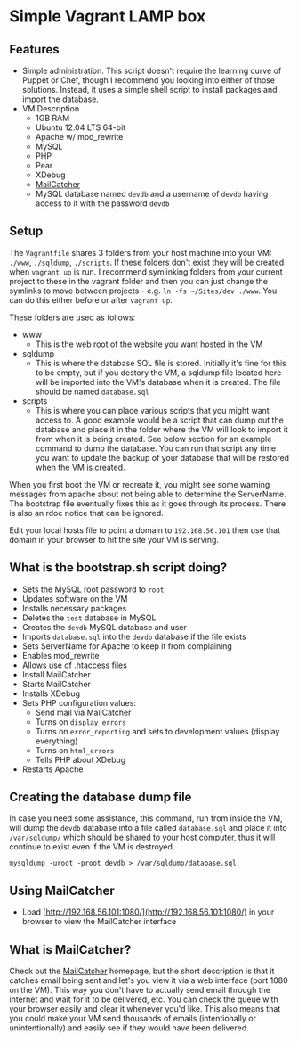 # Simple Vagrant LAMP box

## Features
- Simple administration.  This script doesn't require the learning curve of Puppet or Chef, though I recommend you looking into either of those solutions.  Instead, it uses a simple shell script to install packages and import the database.
- VM Description
	- 1GB RAM
	- Ubuntu 12.04 LTS 64-bit
	- Apache w/ mod_rewrite
	- MySQL
	- PHP
	- Pear
	- XDebug
	- [MailCatcher](http://mailcatcher.me/)
	- MySQL database named `devdb` and a username of `devdb` having access to it with the password `devdb`

## Setup
The `Vagrantfile` shares 3 folders from your host machine into your VM: `./www`, `./sqldump`, `./scripts`.  If these folders don't exist they will be created when `vagrant up` is run. I recommend symlinking folders from your current project to these in the vagrant folder and then you can just change the symlinks to move between projects - e.g. `ln -fs ~/Sites/dev ./www`. You can do this either before or after `vagrant up`.

These folders are used as follows:
- www
	- This is the web root of the website you want hosted in the VM
- sqldump
	- This is where the database SQL file is stored.  Initially it's fine for this to be empty, but if you destory the VM, a sqldump file located here will be imported into the VM's database when it is created.  The file should be named `database.sql`
- scripts
	- This is where you can place various scripts that you might want access to.  A good example would be a script that can dump out the database and place it in the folder where the VM will look to import it from when it is being created.  See below section for an example command to dump the database.  You can run that script any time you want to update the backup of your database that will be restored when the VM is created.

When you first boot the VM or recreate it, you might see some warning messages from apache about not being able to determine the ServerName.  The bootstrap file eventually fixes this as it goes through its process.  There is also an rdoc notice that can be ignored.

Edit your local hosts file to point a domain to `192.168.56.101` then use that domain in your browser to hit the site your VM is serving.

## What is the bootstrap.sh script doing?
- Sets the MySQL root password to `root`
- Updates software on the VM
- Installs necessary packages
- Deletes the `test` database in MySQL
- Creates the `devdb` MySQL database and user
- Imports `database.sql` into the `devdb` database if the file exists
- Sets ServerName for Apache to keep it from complaining
- Enables mod_rewrite
- Allows use of .htaccess files
- Install MailCatcher
- Starts MailCatcher
- Installs XDebug
- Sets PHP configuration values:
	- Send mail via MailCatcher
	- Turns on `display_errors`
	- Turns on `error_reporting` and sets to development values (display everything)
	- Turns on `html_errors`
	- Tells PHP about XDebug
- Restarts Apache

## Creating the database dump file
In case you need some assistance, this command, run from inside the VM, will dump the `devdb` database into a file called `database.sql` and place it into `/var/sqldump/` which should be shared to your host computer, thus it will continue to exist even if the VM is destroyed.

`mysqldump -uroot -proot devdb > /var/sqldump/database.sql`

## Using MailCatcher
- Load [http://192.168.56.101:1080/](http://192.168.56.101:1080/) in your browser to view the MailCatcher interface

## What is MailCatcher?
Check out the [MailCatcher](http://mailcatcher.me/) homepage, but the short description is that it catches email being sent and let's you view it via a web interface (port 1080 on the VM).  This way you don't have to actually send email through the internet and wait for it to be delivered, etc.  You can check the queue with your browser easily and clear it whenever you'd like.  This also means that you could make your VM send thousands of emails (intentionally or unintentionally) and easily see if they would have been delivered.
